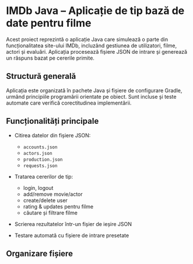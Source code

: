 # IMDb Java – Aplicație de tip bază de date pentru filme

Acest proiect reprezintă o aplicație Java care simulează o parte din funcționalitatea site-ului IMDb, incluzând gestiunea de utilizatori, filme, actori și evaluări. Aplicația procesează fișiere JSON de intrare și generează un răspuns bazat pe cererile primite.

## Structură generală

Aplicația este organizată în pachete Java și fișiere de configurare Gradle, urmând principiile programării orientate pe obiect. Sunt incluse și teste automate care verifică corectitudinea implementării.

## Funcționalități principale

- Citirea datelor din fișiere JSON:
  - `accounts.json`
  - `actors.json`
  - `production.json`
  - `requests.json`

- Tratarea cererilor de tip:
  - login, logout
  - add/remove movie/actor
  - create/delete user
  - rating & updates pentru filme
  - căutare și filtrare filme

- Scrierea rezultatelor într-un fișier de ieșire JSON

- Testare automată cu fișiere de intrare presetate

## Organizare fișiere

